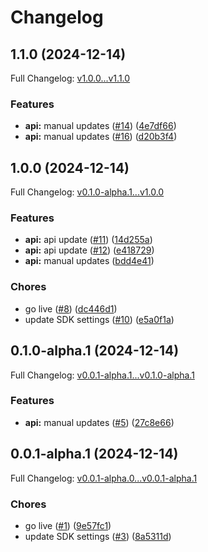 # Changelog

## 1.1.0 (2024-12-14)

Full Changelog: [v1.0.0...v1.1.0](https://github.com/identety/identety-python-sdk/compare/v1.0.0...v1.1.0)

### Features

* **api:** manual updates ([#14](https://github.com/identety/identety-python-sdk/issues/14)) ([4e7df66](https://github.com/identety/identety-python-sdk/commit/4e7df664b650243b611da8e9c3e5bb820d06053e))
* **api:** manual updates ([#16](https://github.com/identety/identety-python-sdk/issues/16)) ([d20b3f4](https://github.com/identety/identety-python-sdk/commit/d20b3f4111a94674d169eca1b38da7807cd42da3))

## 1.0.0 (2024-12-14)

Full Changelog: [v0.1.0-alpha.1...v1.0.0](https://github.com/identety/identety-python-sdk/compare/v0.1.0-alpha.1...v1.0.0)

### Features

* **api:** api update ([#11](https://github.com/identety/identety-python-sdk/issues/11)) ([14d255a](https://github.com/identety/identety-python-sdk/commit/14d255a1ce235bdac84db75ceaa5fd018abed779))
* **api:** api update ([#12](https://github.com/identety/identety-python-sdk/issues/12)) ([e418729](https://github.com/identety/identety-python-sdk/commit/e4187294ed9ec61339144f1059841b5957d49edf))
* **api:** manual updates ([bdd4e41](https://github.com/identety/identety-python-sdk/commit/bdd4e411ce2cc1179c94d44c6417a9ea5a13184f))


### Chores

* go live ([#8](https://github.com/identety/identety-python-sdk/issues/8)) ([dc446d1](https://github.com/identety/identety-python-sdk/commit/dc446d13d3712fddb516077d055606915a1f6500))
* update SDK settings ([#10](https://github.com/identety/identety-python-sdk/issues/10)) ([e5a0f1a](https://github.com/identety/identety-python-sdk/commit/e5a0f1a031cb8203c35b569e9943c32a3aeb1c61))

## 0.1.0-alpha.1 (2024-12-14)

Full Changelog: [v0.0.1-alpha.1...v0.1.0-alpha.1](https://github.com/identety/identety-python-sdk/compare/v0.0.1-alpha.1...v0.1.0-alpha.1)

### Features

* **api:** manual updates ([#5](https://github.com/identety/identety-python-sdk/issues/5)) ([27c8e66](https://github.com/identety/identety-python-sdk/commit/27c8e66ad55e6fc1103a73a0aad0bcccc83ccd86))

## 0.0.1-alpha.1 (2024-12-14)

Full Changelog: [v0.0.1-alpha.0...v0.0.1-alpha.1](https://github.com/identety/identety-python-sdk/compare/v0.0.1-alpha.0...v0.0.1-alpha.1)

### Chores

* go live ([#1](https://github.com/identety/identety-python-sdk/issues/1)) ([9e57fc1](https://github.com/identety/identety-python-sdk/commit/9e57fc19c9a52d9fedeffb292b6172642c9aa7d1))
* update SDK settings ([#3](https://github.com/identety/identety-python-sdk/issues/3)) ([8a5311d](https://github.com/identety/identety-python-sdk/commit/8a5311d4ada0c9ca745fe0c208e9302cb6132fc6))
